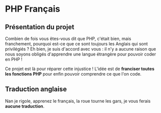 # PHP Français

## Présentation du projet

Combien de fois vous êtes-vous dit que PHP, c'était bien, mais franchement, pourquoi est-ce que ce sont toujours les Anglais qui sont privilégiés ? Eh bien, je suis d'accord avec vous : il n'y a aucune raison que nous soyons obligés d'apprendre une langue étrangère pour pouvoir coder en PHP !

Ce projet est là pour réparer cette injustice ! L'idée est de **franciser toutes les fonctions PHP** pour enfin pouvoir comprendre ce que l'on code.

## Traduction anglaise

Nan je rigole, apprenez le français, la roue tourne les gars, je vous ferais **aucune traduction**.